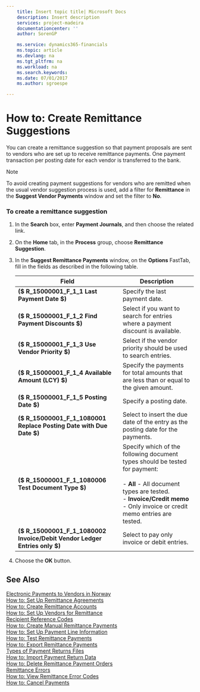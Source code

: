```yaml
---
    title: Insert topic title| Microsoft Docs
    description: Insert description
    services: project-madeira
    documentationcenter: ''
    author: SorenGP

    ms.service: dynamics365-financials
    ms.topic: article
    ms.devlang: na
    ms.tgt_pltfrm: na
    ms.workload: na
    ms.search.keywords:
    ms.date: 07/01/2017
    ms.author: sgroespe

---
```

# How to: Create Remittance Suggestions
You can create a remittance suggestion so that payment proposals are sent to vendors who are set up to receive remittance payments. One payment transaction per posting date for each vendor is transferred to the bank.  
  
> [!NOTE]  
>  To avoid creating payment suggestions for vendors who are remitted when the usual vendor suggestion process is used, add a filter for **Remittance** in the **Suggest Vendor Payments** window and set the filter to **No**.  
  
### To create a remittance suggestion  
  
1.  In the **Search** box, enter **Payment Journals**, and then choose the related link.  
  
2.  On the **Home** tab, in the **Process** group, choose **Remittance Suggestion**.  
  
3.  In the **Suggest Remittance Payments** window, on the **Options** FastTab, fill in the fields as described in the following table.  
  
    |Field|Description|  
    |---------------------------------|---------------------------------------|  
    |**\($ R\_15000001\_F\_1\_1 Last Payment Date $\)**|Specify the last payment date.|  
    |**\($ R\_15000001\_F\_1\_2 Find Payment Discounts $\)**|Select if you want to search for entries where a payment discount is available.|  
    |**\($ R\_15000001\_F\_1\_3 Use Vendor Priority $\)**|Select if the vendor priority should be used to search entries.|  
    |**\($ R\_15000001\_F\_1\_4 Available Amount \(LCY\) $\)**|Specify the payments for total amounts that are less than or equal to the given amount.|  
    |**\($ R\_15000001\_F\_1\_5 Posting Date $\)**|Specify a posting date.|  
    |**\($ R\_15000001\_F\_1\_1080001 Replace Posting Date with Due Date $\)**|Select to insert the due date of the entry as the posting date for the payments.|  
    |**\($ R\_15000001\_F\_1\_1080006 Test Document Type $\)**|Specify which of the following document types should be tested for payment:<br /><br /> -   **All** - All document types are tested.<br />-   **Invoice\/Credit memo** - Only invoice or credit memo entries are tested.|  
    |**\($ R\_15000001\_F\_1\_1080002 Invoice\/Debit Vendor Ledger Entries only $\)**|Select to pay only invoice or debit entries.|  
  
4.  Choose the **OK** button.  
  
## See Also  
 [Electronic Payments to Vendors in Norway](electronic-payments-to-vendors-in-norway.md)   
 [How to: Set Up Remittance Agreements](how-to-set-up-remittance-agreements.md)   
 [How to: Create Remittance Accounts](how-to-create-remittance-accounts.md)   
 [How to: Set Up Vendors for Remittance](how-to-set-up-vendors-for-remittance.md)   
 [Recipient Reference Codes](recipient-reference-codes.md)   
 [How to: Create Manual Remittance Payments](how-to-create-manual-remittance-payments.md)   
 [How to: Set Up Payment Line Information](how-to-set-up-payment-line-information.md)   
 [How to: Test Remittance Payments](how-to-test-remittance-payments.md)   
 [How to: Export Remittance Payments](how-to-export-remittance-payments.md)   
 [Types of Payment Returns Files](types-of-payment-returns-files.md)   
 [How to: Import Payment Return Data](how-to-import-payment-return-data.md)   
 [How to: Delete Remittance Payment Orders](how-to-delete-remittance-payment-orders.md)   
 [Remittance Errors](remittance-errors.md)   
 [How to: View Remittance Error Codes](how-to-view-remittance-error-codes.md)   
 [How to: Cancel Payments](how-to-cancel-payments.md)